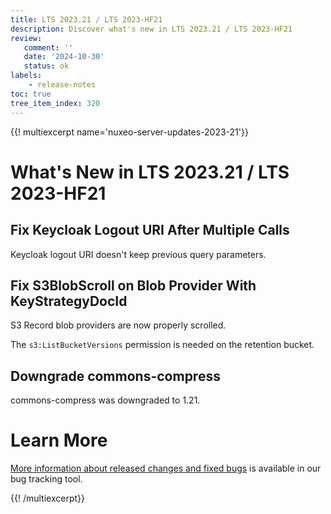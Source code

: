 ```yaml
---
title: LTS 2023.21 / LTS 2023-HF21
description: Discover what's new in LTS 2023.21 / LTS 2023-HF21
review:
   comment: ''
   date: '2024-10-30'
   status: ok
labels:
    - release-notes
toc: true
tree_item_index: 320
---
```


{{! multiexcerpt name='nuxeo-server-updates-2023-21'}}
# What's New in LTS 2023.21 / LTS 2023-HF21

## Fix Keycloak Logout URI After Multiple Calls

Keycloak logout URI doesn't keep previous query parameters.


## Fix S3BlobScroll on Blob Provider With KeyStrategyDocId

S3 Record blob providers are now properly scrolled.

The `s3:ListBucketVersions` permission is needed on the retention bucket.


## Downgrade commons-compress

commons-compress was downgraded to 1.21.


# Learn More

[More information about released changes and fixed bugs](https://hyland.atlassian.net/secure/ReleaseNote.jspa?projectId=14958&version=29506) is available in our bug tracking tool.

{{! /multiexcerpt}}
